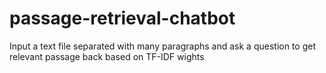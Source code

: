 # passage-retrieval-chatbot
Input a text file separated with many paragraphs and ask a question to get relevant passage back based on TF-IDF wights 
